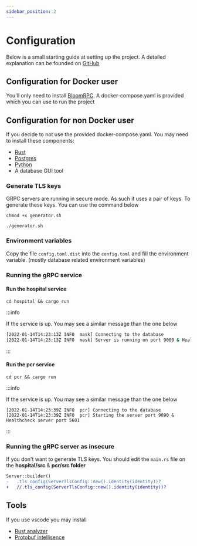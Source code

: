 ```yaml
---
sidebar_position: 2
---
```


# Configuration

Below is a small starting guide at setting up the project. A detailed explanation can be founded on [GitHub](https://github.com/shigedangao/mask)

## Configuration for Docker user

You'll only need to install [BloomRPC](https://github.com/bloomrpc/bloomrpc). A docker-compose.yaml is provided which you can use to run the project

## Configuration for non Docker user

If you decide to not use the provided docker-compose.yaml. You may need to install these components:

- [Rust](https://www.rust-lang.org/)
- [Postgres](https://www.postgresql.org/)
- [Python](https://www.python.org/downloads/)
- A database GUI tool

### Generate TLS keys

GRPC servers are running in secure mode. As such it uses a pair of keys. To generate these keys. You can use the command below

```shell
chmod +x generator.sh

./generator.sh
```

### Environment variables

Copy the file `config.toml.dist` into the `config.toml` and fill the environment variable. (mostly database related environment variables)

### Running the gRPC service

#### Run the hospital service

```shell
cd hospital && cargo run
```

:::info

If the service is up. You may see a similar message than the one below

```bash
[2022-01-14T14:23:13Z INFO  mask] Connecting to the database
[2022-01-14T14:23:13Z INFO  mask] Server is running on port 9000 & Healthcheck server port 5601
```


:::

#### Run the pcr service

```shell
cd pcr && cargo run
```

:::info

If the service is up. You may see a similar message than the one below

```shell
[2022-01-14T14:23:39Z INFO  pcr] Connecting to the database
[2022-01-14T14:23:39Z INFO  pcr] Starting the server port 9090 & Healthcheck server port 5601
```

:::

### Running the gRPC server as insecure

If you don't want to generate TLS keys. You should edit the `main.rs` file on the **hospital/src** & **pcr/src folder**

```diff
Server::builder()
-   .tls_config(ServerTlsConfig::new().identity(identity))?
+   //.tls_config(ServerTlsConfig::new().identity(identity))?
```

## Tools

If you use vscode you may install

- [Rust analyzer](https://marketplace.visualstudio.com/items?itemName=matklad.rust-analyzer)
- [Protobuf intellisence](https://marketplace.visualstudio.com/items?itemName=zxh404.vscode-proto3)
